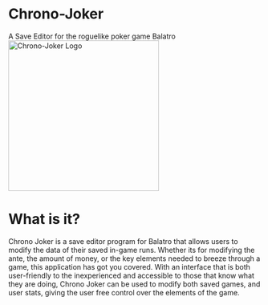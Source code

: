# Chrono-Joker
A Save Editor for the roguelike poker game Balatro
<img src="https://github.com/user-attachments/assets/82984856-91b9-40e0-ad33-bfbe1b85387e" width="300" alt="Chrono-Joker Logo" />

# What is it?
Chrono Joker is a save editor program for Balatro that allows users to modify the data of their saved in-game runs. Whether its for modifying the ante, the amount of money, or the key elements needed to breeze through a game, this application has got you covered. With an interface that is both user-friendly to the inexperienced and accessible to those that know what they are doing, Chrono Joker can be used to modify both
saved games, and user stats, giving the user free control over the elements of the game.
